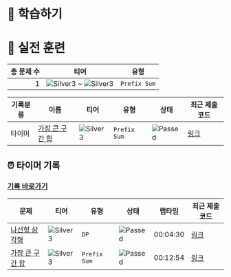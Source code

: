 # 📖 학습하기

# 🥇 실전 훈련
|총 문제 수|티어|유형|
|---:|---|---|
|1|![Silver3][s3] ~ ![Silver3][s3]|`Prefix Sum`|

|기록분류|이름|티어|유형|상태|최근 제출 코드|
|---|---|---|---|---|---|
|타이머|[가장 큰 구간 합](https://www.codetree.ai/training-field/search/problems/largest-interval-sum)|![Silver3][s3]|`Prefix Sum`|![Passed][passed]|[링크](https://github.com/gunwoda/codetree-TILs/blob/main/240717/%EA%B0%80%EC%9E%A5%20%ED%81%B0%20%EA%B5%AC%EA%B0%84%20%ED%95%A9/largest-interval-sum.py)|


## ⏰ 타이머 기록
### [기록 바로가기](https://www.codetree.ai/training-field/my-records/timer/8764)

|문제|티어|유형|상태|랩타임|최근 제출 코드|
|---|---|---|---|---|---|
[나선형 삼각형](https://www.codetree.ai/training-field/search/problems/spira-triangle)|![Silver3][s3]|`DP`|![Passed][passed]|00:04:30|[링크](https://github.com/gunwoda/codetree-TILs/blob/main/240716/%EB%82%98%EC%84%A0%ED%98%95%20%EC%82%BC%EA%B0%81%ED%98%95/spira-triangle.py)|
[가장 큰 구간 합](https://www.codetree.ai/training-field/search/problems/largest-interval-sum)|![Silver3][s3]|`Prefix Sum`|![Passed][passed]|00:12:54|[링크](https://github.com/gunwoda/codetree-TILs/blob/main/240717/%EA%B0%80%EC%9E%A5%20%ED%81%B0%20%EA%B5%AC%EA%B0%84%20%ED%95%A9/largest-interval-sum.py)|












[b5]: https://img.shields.io/badge/Bronze_5-%235D3E31.svg
[b4]: https://img.shields.io/badge/Bronze_4-%235D3E31.svg
[b3]: https://img.shields.io/badge/Bronze_3-%235D3E31.svg
[b2]: https://img.shields.io/badge/Bronze_2-%235D3E31.svg
[b1]: https://img.shields.io/badge/Bronze_1-%235D3E31.svg
[s5]: https://img.shields.io/badge/Silver_5-%23394960.svg
[s4]: https://img.shields.io/badge/Silver_4-%23394960.svg
[s3]: https://img.shields.io/badge/Silver_3-%23394960.svg
[s2]: https://img.shields.io/badge/Silver_2-%23394960.svg
[s1]: https://img.shields.io/badge/Silver_1-%23394960.svg
[g5]: https://img.shields.io/badge/Gold_5-%23FFC433.svg
[g4]: https://img.shields.io/badge/Gold_4-%23FFC433.svg
[g3]: https://img.shields.io/badge/Gold_3-%23FFC433.svg
[g2]: https://img.shields.io/badge/Gold_2-%23FFC433.svg
[g1]: https://img.shields.io/badge/Gold_1-%23FFC433.svg
[p5]: https://img.shields.io/badge/Platinum_5-%2376DDD8.svg
[p4]: https://img.shields.io/badge/Platinum_4-%2376DDD8.svg
[p3]: https://img.shields.io/badge/Platinum_3-%2376DDD8.svg
[p2]: https://img.shields.io/badge/Platinum_2-%2376DDD8.svg
[p1]: https://img.shields.io/badge/Platinum_1-%2376DDD8.svg
[passed]: https://img.shields.io/badge/Passed-%23009D27.svg
[failed]: https://img.shields.io/badge/Failed-%23D24D57.svg
[easy]: https://img.shields.io/badge/쉬움-%235cb85c.svg?for-the-badge
[medium]: https://img.shields.io/badge/보통-%23FFC433.svg?for-the-badge
[hard]: https://img.shields.io/badge/어려움-%23D24D57.svg?for-the-badge